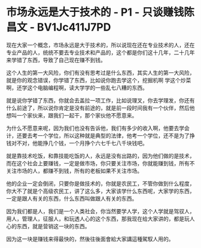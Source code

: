# 市场永远是大于技术的 - P1 - 只谈赚钱陈昌文 - BV1Jc411J7PD

现在大家一个概念，市场永远是大于技术的，所以说现在还在专业技术的人，还在专业产品的人，统统不要去专业技术和产品的，这个都是你们这十几年，二十几年来学错了东西，导致了自己现在赚不到钱。

这个人生的第一大风险，你们有没有思考过是什么东西，其实人生的第一大风险，就是你的观念错误，你学错了东西，比如说你跑去学这个，挖掘机啊 学这个炒菜啊，还学这个电脑编程啊，读大学学的一些乱七八糟的东西。

就是说你学错了东西，你就会去盖拉一项工作，比如说理叉，你去学理发，你还有什么前途了，所以说你肯定是没有前途的，就是前一段时间我有一个伙伴，然后他想叫一个家伙来，跟我们一起干，那个家伙他不愿意来。

为什么不愿意来呢，因为我们也没有告诉他，我们有多少的收入啊，他要去学会计，还要去考一个学位，所以这种就是典型的法律，他考一个学位，还不是为了挣钱对不对，他能挣几个钱，一个月挣个六七千七八千块钱吧。

就是靠技术吃饭，和靠技能吃饭的人，永远是没有出路的，因为他们做的是技术，而在这个社会上要赚钱，一定是做市场，你只要关注市场，你就能赚到钱，所有不关注市场的人，都赚不到钱，所有的老板如果不关注市场。

他的企业一定会倒闭，只要你是做技术的，你就是农民工，不管你做到什么程度，你大不了就是个高级农民工，讲了这么多，大家该学什么东西呢，大家学的东西，一定是跟人有关的东西，什么东西叫做跟人有关的东西。

因为我们都是人，我们是一个人类社会，你当然要学人学，这个人学就是驾驭人，用人，管理人，征服人，和玩透人心的这个东西，那我现在给大家讲的，都是玩人心的东西，就是营销这一块的东西。

因为这一块是赚钱来得最快的，然後往後面會給大家講這種駕馭人用的。